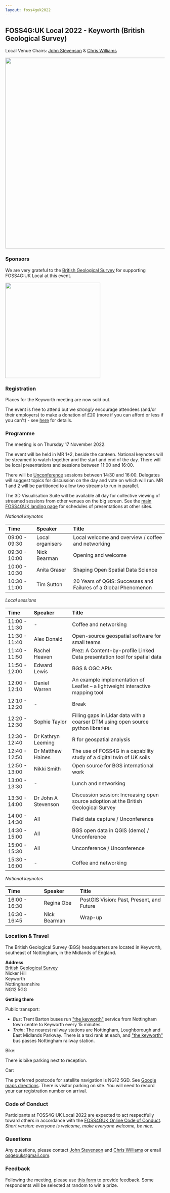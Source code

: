 ```yaml
---
layout: foss4guk2022
---
```



## FOSS4G:UK Local 2022 - Keyworth (British Geological Survey)

Local Venue Chairs: [John Stevenson](mailto:jostev@bgs.ac.uk) & [Chris Williams](mailto:chrwil@bgs.ac.uk)

<img src="https://www.bgs.ac.uk/wp-content/uploads/2020/09/P786623-960x640.jpg" width="600" align="middle">

### Sponsors

We are very grateful to the [British Geological Survey](https://www.bgs.ac.uk/) for supporting FOSS4G:UK Local at this event.

[<img src="https://www.bgs.ac.uk/wp-content/uploads/2022/08/BGS-Logo-Pos-RGB.svg" width="300" align="middle">](https://www.bgs.ac.uk/)

### Registration

Places for the Keyworth meeting are now sold out.

The event is free to attend but we *strongly* encourage attendees (and/or their employers) to make a donation of £20 (more if you can afford or less if you can't) - see [here](https://uk.osgeo.org/foss4guk2022local/index.html#registration) for details.

### Programme

The meeting is on Thursday 17 November 2022.

The event will be held in MR 1+2, beside the canteen.
National keynotes will be streamed to watch together and the start and end of the day.
There will be local presentations and sessions between 11:00 and 16:00.

There will be [Unconference](http://unconference.net/unconferencing-how-to-prepare-to-attend-an-unconference-2/) sessions between 14:30 and 16:00.
Delegates will suggest topics for discussion on the day and vote on which will
run.
MR 1 and 2 will be partitioned to allow two streams to run in parallel.

The 3D Visualisation Suite will be available all day for collective viewing of streamed
sessions from other venues on the big screen.
See the [main FOSS4GUK landing page](https://uk.osgeo.org/foss4guk2022local/index.html) for schedules of presentations at other sites.

*National keynotes*

Time | Speaker| Title|
:-----|:-----|:-----
09:00 - 09:30|Local organisers|Local welcome and overview / coffee and networking
09:30 - 10:00|Nick Bearman|Opening and welcome
10:00 - 10:30|Anita Graser|Shaping Open Spatial Data Science
10:30 - 11:00|Tim Sutton|20 Years of QGIS: Successes and Failures of a Global Phenomenon

*Local sessions*

Time | Speaker| Title|
:-----|:-----|:-----
11:00 - 11:30|-|Coffee and networking
11:30 - 11:40|Alex Donald|Open-source geospatial software for small teams
11:40 - 11:50|Rachel Heaven|Prez: A Content-by-profile Linked Data presentation tool for spatial data
11:50 - 12:00|Edward Lewis|BGS & OGC APIs
12:00 - 12:10|Daniel Warren|An example implementation of Leaflet – a lightweight interactive mapping tool
12:10 - 12:20|-|Break
12:20 - 12:30|Sophie Taylor|Filling gaps in Lidar data with a coarser DTM using open source python libraries
12:30 - 12:40|Dr Kathryn Leeming|R for geospatial analysis
12:40 - 12:50|Dr Matthew Haines|The use of FOSS4G in a capability study of a digital twin of UK soils
12:50 - 13:00|Nikki Smith|Open source for BGS international work
13:00 - 13:30|-|Lunch and networking
13:30 - 14:00|Dr John A Stevenson|Discussion session: Increasing open source adoption at the British Geological Survey
14:00 - 14:30|All|Field data capture / Unconference
14:30 - 15:00|All|BGS open data in QGIS (demo) / Unconference
15:00 - 15:30|All|Unconference / Unconference
15:30 - 16:00|-|Coffee and networking

*National keynotes*

Time | Speaker| Title|
:-----|:-----|:-----
16:00 - 16:30|Regina Obe|PostGIS Vision: Past, Present, and Future
16:30 - 16:45|Nick Bearman|Wrap-up

### Location & Travel

The British Geological Survey (BGS) headquarters are located in Keyworth, southeast of Nottingham, in the Midlands of England.

**Address**<br>
[British Geological Survey](https://www.openstreetmap.org/way/244466711#map=19/52.87877/-1.07860)<br>
Nicker Hill<br>
Keyworth<br>
Nottinghamshire<br>
NG12 5GG<br>

**Getting there**

Public transport:

+ *Bus*: Trent Barton buses run ["the keyworth"](https://www.trentbarton.co.uk/services/keyworth) service from Nottingham town centre to Keyworth every 15 minutes.
+ *Train*: The nearest railway stations are Nottingham, Loughborough and East Midlands Parkway.  There is a taxi rank at each, and ["the keyworth"](https://www.trentbarton.co.uk/services/keyworth) bus passes Nottingham railway station.

Bike:

There is bike parking next to reception.

Car:

The preferred postcode for satellite navigation is NG12 5GD.  See [Google maps directions](https://www.google.com/maps/dir//NG12+5GD,+Nicker+Hill,+Keyworth,+Nottingham/@52.879317,-1.0820298,17z/data=!4m8!4m7!1m0!1m5!1m1!1s0x4879c4b073bb09fb:0x31e767532086c11d!2m2!1d-1.081564!2d52.8795395). There is visitor parking on site.  You will need to record your car registration number on arrival.

### Code of Conduct

Participants at FOSS4G:UK Local 2022 are expected to act respectfully toward others in accordance with the [FOSS4GUK Online Code of Conduct](code-of-conduct). *Short version: everyone is welcome, make everyone welcome, be nice.*

### Questions

Any questions, please contact [John Stevenson](mailto:jostev@bgs.ac.uk) and [Chris Williams](mailto:chrwil@bgs.ac.uk) or email [osgeouk@gmail.com](mailto:osgeouk@gmail.com).

### Feedback

Following the meeting, please use [this form](https://docs.google.com/forms/d/e/1FAIpQLSfMWtZh-MwV_TMyiVlTFku7qX6lAlg0ZMkth4MVThckDMqTng/viewform) to provide feedback.  Some respondents will be selected at random to win a prize.
